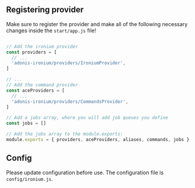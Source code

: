 ## Registering provider

Make sure to register the provider and make all of the following necessary changes inside the `start/app.js` file!

```js

// Add the ironium provider
const providers = [
  // ...
  'adonis-ironium/providers/IroniumProvider',
]

// ...
// Add the command provider
const aceProviders = [
  // ...
  'adonis-ironium/providers/CommandsProvider',
]

// Add a jobs array, where you will add job queues you define
const jobs = []

// Add the jobs array to the module.exports:
module.exports = { providers, aceProviders, aliases, commands, jobs }
```

## Config

Please update configuration before use. The configuration file is `config/ironium.js`.
